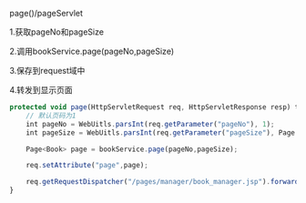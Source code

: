 page()/pageServlet

1.获取pageNo和pageSize

2.调用bookService.page(pageNo,pageSize)

3.保存到request域中

4.转发到显示页面



```javascript
protected void page(HttpServletRequest req, HttpServletResponse resp) throws ServletException, IOException {
    // 默认页码为1
    int pageNo = WebUitls.parsInt(req.getParameter("pageNo"), 1);
    int pageSize = WebUitls.parsInt(req.getParameter("pageSize"), Page.DEFAULT_PAGE_SIZE);

    Page<Book> page = bookService.page(pageNo,pageSize);

    req.setAttribute("page",page);

    req.getRequestDispatcher("/pages/manager/book_manager.jsp").forward(req,resp);
}
```

